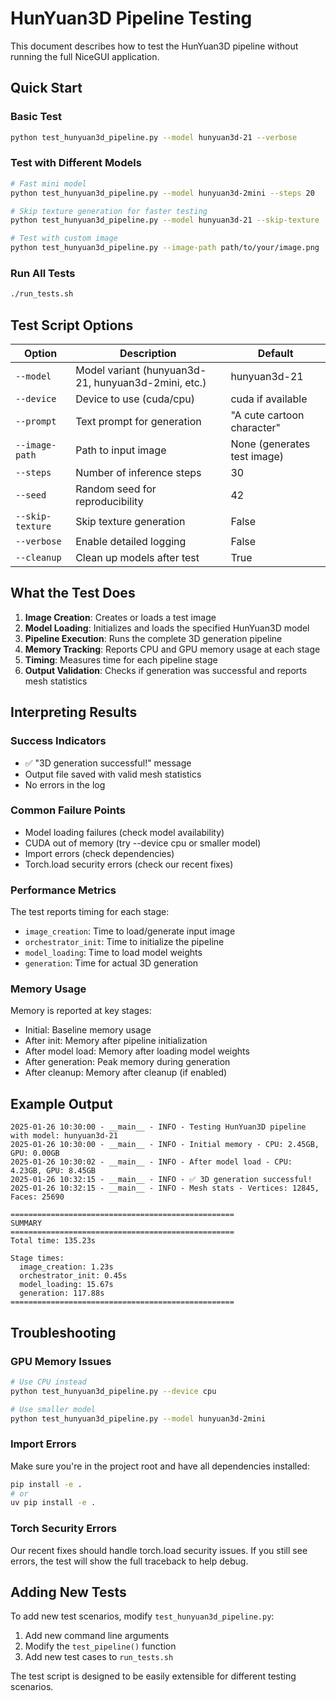 # HunYuan3D Pipeline Testing

This document describes how to test the HunYuan3D pipeline without running the full NiceGUI application.

## Quick Start

### Basic Test
```bash
python test_hunyuan3d_pipeline.py --model hunyuan3d-21 --verbose
```

### Test with Different Models
```bash
# Fast mini model
python test_hunyuan3d_pipeline.py --model hunyuan3d-2mini --steps 20

# Skip texture generation for faster testing
python test_hunyuan3d_pipeline.py --model hunyuan3d-21 --skip-texture

# Test with custom image
python test_hunyuan3d_pipeline.py --image-path path/to/your/image.png
```

### Run All Tests
```bash
./run_tests.sh
```

## Test Script Options

| Option | Description | Default |
|--------|-------------|---------|
| `--model` | Model variant (hunyuan3d-21, hunyuan3d-2mini, etc.) | hunyuan3d-21 |
| `--device` | Device to use (cuda/cpu) | cuda if available |
| `--prompt` | Text prompt for generation | "A cute cartoon character" |
| `--image-path` | Path to input image | None (generates test image) |
| `--steps` | Number of inference steps | 30 |
| `--seed` | Random seed for reproducibility | 42 |
| `--skip-texture` | Skip texture generation | False |
| `--verbose` | Enable detailed logging | False |
| `--cleanup` | Clean up models after test | True |

## What the Test Does

1. **Image Creation**: Creates or loads a test image
2. **Model Loading**: Initializes and loads the specified HunYuan3D model
3. **Pipeline Execution**: Runs the complete 3D generation pipeline
4. **Memory Tracking**: Reports CPU and GPU memory usage at each stage
5. **Timing**: Measures time for each pipeline stage
6. **Output Validation**: Checks if generation was successful and reports mesh statistics

## Interpreting Results

### Success Indicators
- ✅ "3D generation successful!" message
- Output file saved with valid mesh statistics
- No errors in the log

### Common Failure Points
- Model loading failures (check model availability)
- CUDA out of memory (try --device cpu or smaller model)
- Import errors (check dependencies)
- Torch.load security errors (check our recent fixes)

### Performance Metrics
The test reports timing for each stage:
- `image_creation`: Time to load/generate input image
- `orchestrator_init`: Time to initialize the pipeline
- `model_loading`: Time to load model weights
- `generation`: Time for actual 3D generation

### Memory Usage
Memory is reported at key stages:
- Initial: Baseline memory usage
- After init: Memory after pipeline initialization
- After model load: Memory after loading model weights
- After generation: Peak memory during generation
- After cleanup: Memory after cleanup (if enabled)

## Example Output

```
2025-01-26 10:30:00 - __main__ - INFO - Testing HunYuan3D pipeline with model: hunyuan3d-21
2025-01-26 10:30:00 - __main__ - INFO - Initial memory - CPU: 2.45GB, GPU: 0.00GB
2025-01-26 10:30:02 - __main__ - INFO - After model load - CPU: 4.23GB, GPU: 8.45GB
2025-01-26 10:32:15 - __main__ - INFO - ✅ 3D generation successful!
2025-01-26 10:32:15 - __main__ - INFO - Mesh stats - Vertices: 12845, Faces: 25690

==================================================
SUMMARY
==================================================
Total time: 135.23s

Stage times:
  image_creation: 1.23s
  orchestrator_init: 0.45s
  model_loading: 15.67s
  generation: 117.88s
==================================================
```

## Troubleshooting

### GPU Memory Issues
```bash
# Use CPU instead
python test_hunyuan3d_pipeline.py --device cpu

# Use smaller model
python test_hunyuan3d_pipeline.py --model hunyuan3d-2mini
```

### Import Errors
Make sure you're in the project root and have all dependencies installed:
```bash
pip install -e .
# or
uv pip install -e .
```

### Torch Security Errors
Our recent fixes should handle torch.load security issues. If you still see errors, the test will show the full traceback to help debug.

## Adding New Tests

To add new test scenarios, modify `test_hunyuan3d_pipeline.py`:

1. Add new command line arguments
2. Modify the `test_pipeline()` function
3. Add new test cases to `run_tests.sh`

The test script is designed to be easily extensible for different testing scenarios.
